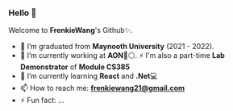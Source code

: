 ### Hello 👋


Welcome to **FrenkieWang**'s Github✨.

- 👯 I’m graduated from **Maynooth University** (2021 - 2022).
- 🔭 I’m currently working at **AON**🔴⚪.
  ⚡ I'm also a part-time **Lab Demonstrator** of **Module CS385**
- 🌱 I’m currently learning **React** and **.Net**💻
- 📫 How to reach me: **frenkiewang21@gmail.com**
- ⚡ Fun fact: ...
